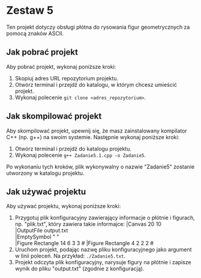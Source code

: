 # Zestaw 5

Ten projekt dotyczy obsługi płótna do rysowania figur geometrycznych za pomocą znaków ASCII.

## Jak pobrać projekt

Aby pobrać projekt, wykonaj poniższe kroki:

1. Skopiuj adres URL repozytorium projektu.
2. Otwórz terminal i przejdź do katalogu, w którym chcesz umieścić projekt.
3. Wykonaj polecenie `git clone <adres_repozytorium>`.

## Jak skompilować projekt

Aby skompilować projekt, upewnij się, że masz zainstalowany kompilator C++ (np. g++) na swoim systemie. Następnie wykonaj poniższe kroki:

1. Otwórz terminal i przejdź do katalogu projektu.
2. Wykonaj polecenie `g++ Zadanie5.1.cpp -o Zadanie5`.

Po wykonaniu tych kroków, plik wykonywalny o nazwie "Zadanie5" zostanie utworzony w katalogu projektu.

## Jak używać projektu

Aby używać projektu, wykonaj poniższe kroki:

1. Przygotuj plik konfiguracyjny zawierający informacje o płótnie i figurach, np. "plik.txt", który zawiera takie informajce:
|Canvas 20 10               
|OutputFile output.txt      
|EmptySymbol " "            
|Figure Rectangle 14 6 3 3 # 
|Figure Rectangle 4 2 2 2 # 
2. Uruchom projekt, podając nazwę pliku konfiguracyjnego jako argument w linii poleceń. Na przykład: `./Zadanie5.txt`.
3. Projekt odczyta plik konfiguracyjny, narysuje figury na płótnie i zapisze wynik do pliku "output.txt" (zgodnie z konfiguracją).
